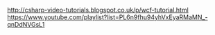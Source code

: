 http://csharp-video-tutorials.blogspot.co.uk/p/wcf-tutorial.html
https://www.youtube.com/playlist?list=PL6n9fhu94yhVxEyaRMaMN_-qnDdNVGsL1